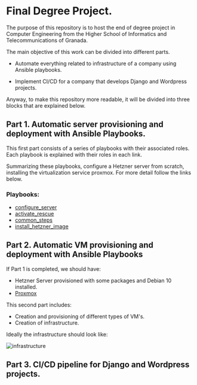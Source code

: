 # Final Degree Project.
The purpose of this repository is to host the end of degree project in Computer Engineering from the Higher School of Informatics and Telecommunications of Granada.

The main objective of this work can be divided into different parts.

- Automate everything related to infrastructure of a company using Ansible playbooks.

- Implement CI/CD for a company that develops Django and Wordpress projects.


Anyway, to make this repository more readable, it will be divided into three blocks that are explained below.


## Part 1. Automatic server provisioning and deployment with Ansible Playbooks.

This first part consists of a series of playbooks with their associated roles.
Each playbook is explained with their roles in each link.

Summarizing these playbooks, configure a Hetzner server from scratch, 
installing the virtualization service proxmox. For more detail follow the links below.

### Playbooks:
* [configure_server](https://github.com/VictorMorenoJimenez/tfg2020/tree/master/doc/playbooks/configure_server.md)
* [activate_rescue](https://github.com/VictorMorenoJimenez/tfg2020/tree/master/doc/playbooks/activate_rescue.md)
* [common_steps](https://github.com/VictorMorenoJimenez/tfg2020/tree/master/doc/playbooks/common_steps.md)
* [install_hetzner_image](https://github.com/VictorMorenoJimenez/tfg2020/tree/master/doc/playbooks/install_hetzner_image.md)

## Part 2. Automatic VM provisioning and deployment with Ansible Playbooks

If Part 1 is completed, we should have:

* Hetzner Server provisioned with some packages and Debian 10 installed.
* [Proxmox](https://www.proxmox.com/en/)

This second part includes:

* Creation and provisioning of different types of VM's.
* Creation of infrastructure.

Ideally the infrastructure should look like:

![infrastructure](https://github.com/VictorMorenoJimenez/tfg2020/tree/master/doc/images/tg-diagram.png)



## Part 3. CI/CD pipeline for Django and Wordpress projects.
